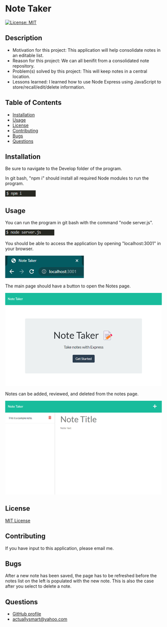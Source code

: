 # Note Taker

[![License: MIT](https://img.shields.io/badge/License-MIT-yellow.svg)](https://opensource.org/licenses/MIT)

## Description

- Motivation for this project: This application will help consolidate notes in an editable list.
- Reason for this project: We can all benifit from a consolidated note repository.
- Problem(s) solved by this project: This will keep notes in a central location.
- Lessons learned: I learned how to use Node Express using JavaScript to store/recall/edit/delete information.

## Table of Contents

- [Installation](#installation)
- [Usage](#usage)
- [License](#license)
- [Contributing](#contributing)
- [Bugs](#bugs)
- [Questions](#questions)

## Installation
Be sure to navigate to the Develop folder of the program.

In git bash, "npm i" should install all required Node modules to run the program.

![npm i](Resources/Screenshots/module-install.png)

## Usage
You can run the program in git bash with the command "node server.js".

![node server.js](Resources/Screenshots/application-run.png)

You should be able to access the application by opening "localhost:3001" in your browser.

![localhost:3001](Resources/Screenshots/browser-address.png)

The main page should have a button to open the Notes page.

![Application main page](Resources/Screenshots/main-page.png)

Notes can be added, reviewed, and deleted from the notes page.

![Notes page](Resources/Screenshots/note-page.png)

## License

[MIT License](https://opensource.org/licenses/MIT)

## Contributing

If you have input to this application, please email me.

## Bugs

After a new note has been saved, the page has to be refreshed before the notes list on the left is populated with the new note. This is also the case after you select to delete a note.

## Questions

- [GitHub profile](https://www.github.com/Hostile131)
- [actuallysmart@yahoo.com](mailto:actuallysmart@yahoo.com)